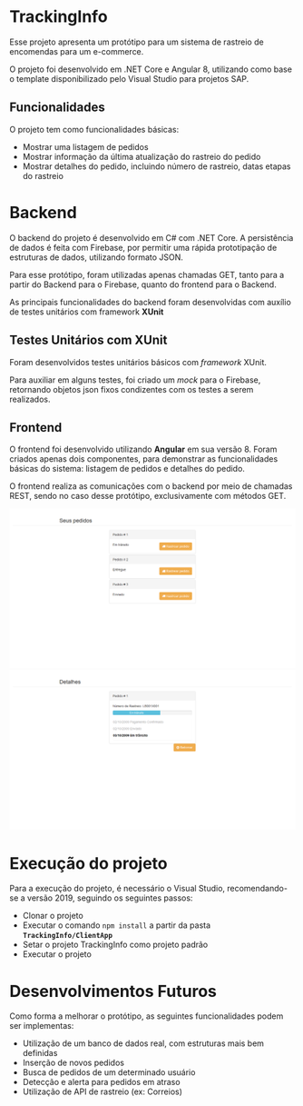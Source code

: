 # TrackingInfo

Esse projeto apresenta um protótipo para um sistema de rastreio de encomendas para um e-commerce.

O projeto foi desenvolvido em .NET Core e Angular 8, utilizando como base o template disponibilizado pelo Visual Studio para projetos SAP.

## Funcionalidades
O projeto tem como funcionalidades básicas:

 - Mostrar uma listagem de pedidos
 - Mostrar informação da última atualização do rastreio do pedido
 - Mostrar detalhes do pedido, incluindo número de rastreio, datas etapas do rastreio

# Backend

O backend do projeto é desenvolvido em C# com .NET Core.
A persistência de dados é feita com Firebase, por permitir uma rápida prototipação de estruturas de dados, utilizando formato JSON.

Para esse protótipo, foram utilizadas apenas chamadas GET, tanto para a partir do Backend para o Firebase, quanto do frontend para o Backend.

As principais funcionalidades do backend foram desenvolvidas com auxílio de testes unitários com framework **XUnit**

## Testes Unitários com XUnit
Foram desenvolvidos testes unitários básicos com *framework* XUnit.

Para auxiliar em alguns testes, foi criado um *mock* para o Firebase, retornando objetos json fixos condizentes com os testes a serem realizados.

## Frontend
O frontend foi desenvolvido utilizando **Angular** em sua versão 8.
Foram criados apenas dois componentes, para demonstrar as funcionalidades básicas do sistema: listagem de pedidos e detalhes do pedido.

O frontend realiza as comunicações com o backend por meio de chamadas REST, sendo no caso desse protótipo, exclusivamente com métodos GET.

![Listagem de Pedidos](https://github.com/JorgeAndd/tracking-info/blob/master/TrackingInfo/Prints/print1.png?raw=true)
![Detalhes de Pedido](https://github.com/JorgeAndd/tracking-info/blob/master/TrackingInfo/Prints/print2.png?raw=true)

# Execução do projeto
Para a execução do projeto, é necessário o Visual Studio, recomendando-se a versão 2019, seguindo os seguintes passos:

 - Clonar o projeto
 - Executar o comando `npm install` a partir da pasta **`TrackingInfo/ClientApp`**
 - Setar o projeto TrackingInfo como projeto padrão
 - Executar o projeto

# Desenvolvimentos Futuros

Como forma a melhorar o protótipo, as seguintes funcionalidades podem ser implementas:

 - Utilização de um banco de dados real, com estruturas mais bem definidas
 - Inserção de novos pedidos
 - Busca de pedidos de um determinado usuário
 - Detecção e alerta para pedidos em atraso
 - Utilização de API de rastreio (ex: Correios)
